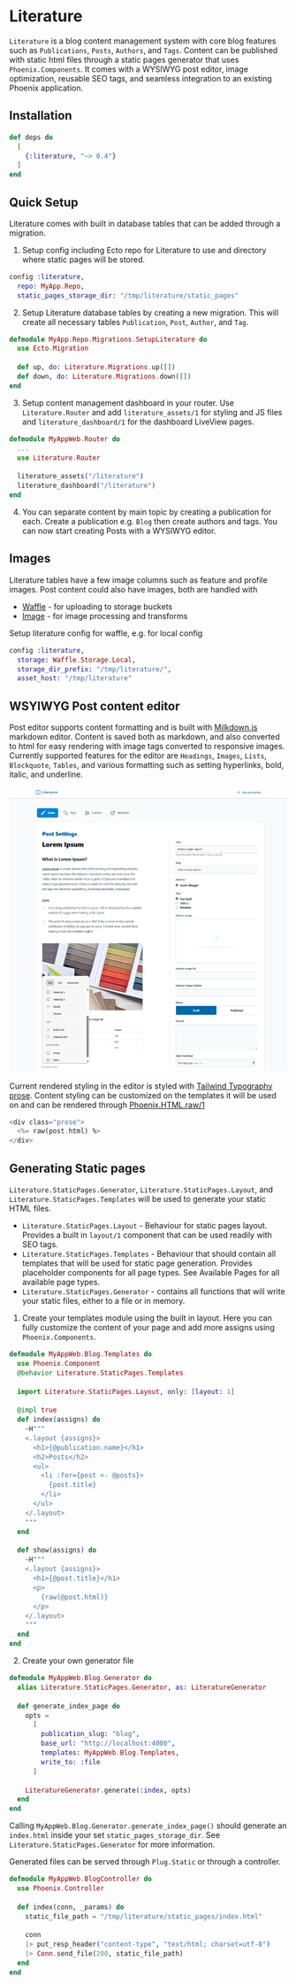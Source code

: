# Literature

`Literature` is a blog content management system with core blog features such as `Publications`, `Posts`, `Authors`, and `Tags`. Content can be published with static html files through a static pages generator that uses `Phoenix.Components`. It comes with a WYSIWYG post editor, image optimization, reusable SEO tags, and seamless integration to an existing Phoenix application.

## Installation

```elixir
def deps do
  [
    {:literature, "~> 0.4"}
  ]
end
```

## Quick Setup

Literature comes with built in database tables that can be added through a migration.

1. Setup config including Ecto repo for Literature to use and directory where static pages will be stored.

```elixir
config :literature,
  repo: MyApp.Repo,
  static_pages_storage_dir: "/tmp/literature/static_pages"
```

2. Setup Literature database tables by creating a new migration. This will create all necessary tables `Publication`, `Post`, `Author`, and `Tag`.

```elixir
defmodule MyApp.Repo.Migrations.SetupLiterature do
  use Ecto.Migration

  def up, do: Literature.Migrations.up([])
  def down, do: Literature.Migrations.down([])
end
```

3. Setup content management dashboard in your router. Use `Literature.Router` and add `literature_assets/1` for styling and JS files and `literature_dashboard/1` for the dashboard LiveView pages.

```elixir
defmodule MyAppWeb.Router do
  ...
  use Literature.Router

  literature_assets("/literature")
  literature_dashboard("/literature")
end
```

4. You can separate content by main topic by creating a publication for each. Create a publication e.g. `Blog` then create authors and tags. You can now start creating Posts with a WYSIWYG editor.

## Images

Literature tables have a few image columns such as feature and profile images. Post content could also have images, both are handled with

- [Waffle](https://github.com/elixir-waffle/waffle) - for uploading to storage buckets
- [Image](https://github.com/elixir-image/image) - for image processing and transforms

Setup literature config for waffle, e.g. for local config

```elixir
config :literature,
  storage: Waffle.Storage.Local,
  storage_dir_prefix: "/tmp/literature/",
  asset_host: "/tmp/literature"
```

## WSYIWYG Post content editor

Post editor supports content formatting and is built with [Milkdown.js](https://milkdown.dev/) markdown editor.
Content is saved both as markdown, and also converted to html for easy rendering with image tags converted to responsive images.
Currently supported features for the editor are `Headings`, `Images`, `Lists`, `Blockquote`, `Tables`, and various formatting such as setting hyperlinks, bold, italic, and underline.

![editor screenshot](images/editor.png)

Current rendered styling in the editor is styled with [Tailwind Typography prose](https://github.com/tailwindlabs/tailwindcss-typography). Content styling can be customized on the templates it will be used on and can be rendered through [Phoenix.HTML.raw/1](https://hexdocs.pm/phoenix_html/Phoenix.HTML.html#raw/1)

```elixir
<div class="prose">
  <%= raw(post.html) %>
</div>
```

## Generating Static pages

`Literature.StaticPages.Generator`, `Literature.StaticPages.Layout`, and `Literature.StaticPages.Templates` will be used to generate your static HTML files.

- `Literature.StaticPages.Layout` - Behaviour for static pages layout. Provides a built in `layout/1` component that can be used readily with SEO tags.
- `Literature.StaticPages.Templates` - Behaviour that should contain all templates that will be used for static page generation. Provides placeholder components for all page types. See Available Pages for all available page types.
- `Literature.StaticPages.Generator` - contains all functions that will write your static files, either to a file or in memory.

1. Create your templates module using the built in layout. Here you can fully customize the content of your page and add more assigns using `Phoenix.Components`.

```elixir
defmodule MyAppWeb.Blog.Templates do
  use Phoenix.Component
  @behavior Literature.StaticPages.Templates

  import Literature.StaticPages.Layout, only: [layout: 1]

  @impl true
  def index(assigns) do
    ~H"""
    <.layout {assigns}>
      <h1>{@publication.name}</h1>
      <h2>Posts</h2>
      <ul>
        <li :for={post <- @posts}>
          {post.title}
        </li>
      </ul>
    </.layout>
    """
  end

  def show(assigns) do
    ~H"""
    <.layout {assigns}>
      <h1>{@post.title}</h1>
      <p>
        {raw(@post.html)}
      </p>
    </.layout>
    """
  end
end
```

2. Create your own generator file

```elixir
defmodule MyAppWeb.Blog.Generator do
  alias Literature.StaticPages.Generator, as: LiteratureGenerator

  def generate_index_page do
    opts =
      [
        publication_slug: "blog",
        base_url: "http://localhost:4000",
        templates: MyAppWeb.Blog.Templates,
        write_to: :file
      ]

    LiteratureGenerator.generate(:index, opts)
  end
end
```

Calling `MyAppWeb.Blog.Generator.generate_index_page()` should generate an `index.html` inside your set `static_pages_storage_dir`.
See `Literature.StaticPages.Generator` for more information.

Generated files can be served through `Plug.Static` or through a controller.

```elixir
defmodule MyAppWeb.BlogController do
  use Phoenix.Controller

  def index(conn, _params) do
    static_file_path = "/tmp/literature/static_pages/index.html"

    conn
    |> put_resp_header("content-type", "text/html; charset=utf-8")
    |> Conn.send_file(200, static_file_path)
  end
end
```
